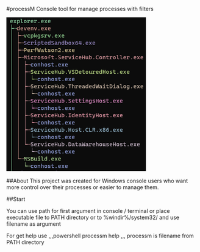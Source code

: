#processM
Console tool for manage processes with filters

![Process tree system](images/tree.png)

##About
This project was created for Windows console users who want more control over their processes or easier to manage them. 

##Start

You can use path for first argument in console / terminal or place executable file to PATH directory or to %windir%/system32/ and use filename as argument

For get help use
,,,powershell
processm help
,,,
processm is filename from PATH directory